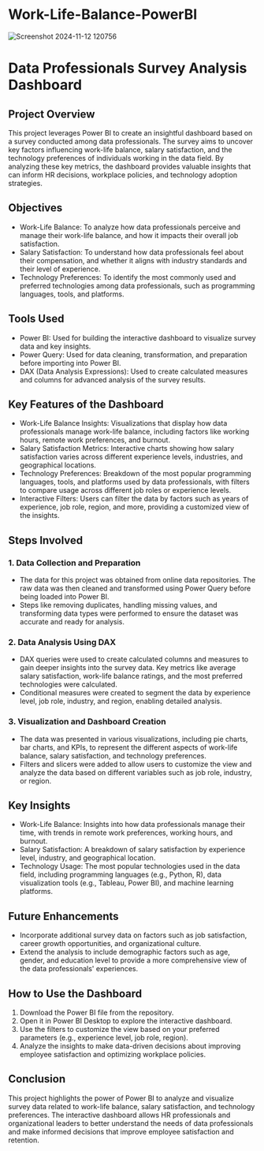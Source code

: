 # Work-Life-Balance-PowerBI
![Screenshot 2024-11-12 120756](https://github.com/user-attachments/assets/90da8ebf-c620-4e6f-94a2-e133f7494723)

# Data Professionals Survey Analysis Dashboard

## Project Overview
This project leverages Power BI to create an insightful dashboard based on a survey conducted among data professionals. The survey aims to uncover key factors influencing work-life balance, salary satisfaction, and the technology preferences of individuals working in the data field. By analyzing these key metrics, the dashboard provides valuable insights that can inform HR decisions, workplace policies, and technology adoption strategies.

## Objectives
- Work-Life Balance: To analyze how data professionals perceive and manage their work-life balance, and how it impacts their overall job satisfaction.
- Salary Satisfaction: To understand how data professionals feel about their compensation, and whether it aligns with industry standards and their level of experience.
- Technology Preferences: To identify the most commonly used and preferred technologies among data professionals, such as programming languages, tools, and platforms.

## Tools Used
- Power BI: Used for building the interactive dashboard to visualize survey data and key insights.
- Power Query: Used for data cleaning, transformation, and preparation before importing into Power BI.
- DAX (Data Analysis Expressions): Used to create calculated measures and columns for advanced analysis of the survey results.

## Key Features of the Dashboard
- Work-Life Balance Insights: Visualizations that display how data professionals manage work-life balance, including factors like working hours, remote work preferences, and burnout.
- Salary Satisfaction Metrics: Interactive charts showing how salary satisfaction varies across different experience levels, industries, and geographical locations.
- Technology Preferences: Breakdown of the most popular programming languages, tools, and platforms used by data professionals, with filters to compare usage across different job roles or experience levels.
- Interactive Filters: Users can filter the data by factors such as years of experience, job role, region, and more, providing a customized view of the insights.

## Steps Involved

### 1. Data Collection and Preparation
- The data for this project was obtained from online data repositories. The raw data was then cleaned and transformed using Power Query before being loaded into Power BI.
- Steps like removing duplicates, handling missing values, and transforming data types were performed to ensure the dataset was accurate and ready for analysis.

### 2. Data Analysis Using DAX
- DAX queries were used to create calculated columns and measures to gain deeper insights into the survey data. Key metrics like average salary satisfaction, work-life balance ratings, and the most preferred technologies were calculated.
- Conditional measures were created to segment the data by experience level, job role, industry, and region, enabling detailed analysis.

### 3. Visualization and Dashboard Creation
- The data was presented in various visualizations, including pie charts, bar charts, and KPIs, to represent the different aspects of work-life balance, salary satisfaction, and technology preferences.
- Filters and slicers were added to allow users to customize the view and analyze the data based on different variables such as job role, industry, or region.

## Key Insights
- Work-Life Balance: Insights into how data professionals manage their time, with trends in remote work preferences, working hours, and burnout.
- Salary Satisfaction: A breakdown of salary satisfaction by experience level, industry, and geographical location.
- Technology Usage: The most popular technologies used in the data field, including programming languages (e.g., Python, R), data visualization tools (e.g., Tableau, Power BI), and machine learning platforms.

## Future Enhancements
- Incorporate additional survey data on factors such as job satisfaction, career growth opportunities, and organizational culture.
- Extend the analysis to include demographic factors such as age, gender, and education level to provide a more comprehensive view of the data professionals' experiences.

## How to Use the Dashboard
1. Download the Power BI file from the repository.
2. Open it in Power BI Desktop to explore the interactive dashboard.
3. Use the filters to customize the view based on your preferred parameters (e.g., experience level, job role, region).
4. Analyze the insights to make data-driven decisions about improving employee satisfaction and optimizing workplace policies.

## Conclusion
This project highlights the power of Power BI to analyze and visualize survey data related to work-life balance, salary satisfaction, and technology preferences. The interactive dashboard allows HR professionals and organizational leaders to better understand the needs of data professionals and make informed decisions that improve employee satisfaction and retention.
